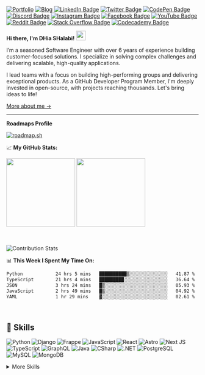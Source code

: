 [![Portfolio](https://img.shields.io/badge/Portfolio-Website-informational?style=flat&logo=google-chrome&logoColor=white&color=black)](https://dhiashalabi.info)
[![Blog](https://img.shields.io/badge/Blog-Blog-informational?style=flat&logo=wordpress&logoColor=white&color=black)](https://dhiashalabi.com/posts)
[![LinkedIn Badge](https://img.shields.io/badge/LinkedIn-Profile-informational?style=flat&logo=linkedin&logoColor=white&color=0D76A8)](https://www.linkedin.com/in/dhiashalabi)
[![Twitter Badge](https://img.shields.io/badge/Twitter-Profile-informational?style=flat&logo=twitter&logoColor=white&color=1CA2F1)](https://twitter.com/dhiashalabi)
[![CodePen Badge](https://img.shields.io/badge/CodePen-Profile-informational?style=flat&logo=codepen&logoColor=white&color=black)](https://codepen.io/dhiashalabi)
[![Discord Badge](https://img.shields.io/badge/Discord-Profile-informational?style=flat&logo=discord&logoColor=white&color=black)](https://discord.com/channels/dhiashalabi)
[![Instagram Badge](https://img.shields.io/badge/Instagram-Profile-informational?style=flat&logo=instagram&logoColor=white&color=black)](https://www.instagram.com/dhiashalabi)
[![Facebook Badge](https://img.shields.io/badge/Facebook-Profile-informational?style=flat&logo=facebook&logoColor=white&color=black)](https://www.facebook.com/dhiashalabi)
[![YouTube Badge](https://img.shields.io/badge/YouTube-Profile-informational?style=flat&logo=youtube&logoColor=white&color=black)](https://www.youtube.com/channel/dhiashalabi)
[![Reddit Badge](https://img.shields.io/badge/Reddit-Profile-informational?style=flat&logo=reddit&logoColor=white&color=black)](https://www.reddit.com/user/dhiashalabi)
[![Stack Overflow Badge](https://img.shields.io/badge/StackOverflow-Profile-informational?style=flat&logo=stackoverflow&logoColor=white&color=black)](https://stackoverflow.com/users/11795918/dhiashalabi)
[![Codecademy Badge](https://img.shields.io/badge/Codecademy-Profile-informational?style=flat&logo=codecademy&logoColor=white&color=black)](https://www.codecademy.com/profiles/dhiashalabi)

<strong>Hi there, I'm DHia SHalabi!</strong> <img src="https://media.giphy.com/media/hvRJCLFzcasrR4ia7z/giphy.gif" width="25px">

I’m a seasoned Software Engineer with over 6 years of experience building customer-focused solutions. I specialize in solving complex challenges and delivering scalable, high-quality applications.

I lead teams with a focus on building high-performing groups and delivering exceptional products. As a GitHub Developer Program Member, I'm deeply invested in open-source, with projects reaching thousands. Let's bring ideas to life!

<a href="https://dhiashalabi.info" target="_blank">More about me &rarr;</a>

---

**Roadmaps Profile**

[![roadmap.sh](https://roadmap.sh/card/wide/6621fd21243716955f247659?variant=dark&roadmaps=full-stack%2Cproduct-manager%2Cdevops%2Cfrontend)](https://roadmap.sh/u/dhiashalabi)

📈 **My GitHub Stats:**

<p>
  <img height="180em" src="https://github-readme-stats.vercel.app/api?username=dhiashalabi&count_private=true&include_all_commits=true&title_color=ffffff&text_color=c9cacc&icon_color=4AB097&bg_color=1A2B34" />
  <img height="180em" src="https://github-readme-stats.vercel.app/api/top-langs/?username=dhiashalabi&layout=compact&title_color=ffffff&text_color=c9cacc&icon_color=4AB197&bg_color=1A2B34"/>
</p>

<br>

![Contribution Stats](https://github-contribution-stats.vercel.app/api/?username=dhiashalabi)

📊 **This Week I Spent My Time On:**

<!--START_SECTION:waka-->

```txt
Python            24 hrs 5 mins   ██████████▒░░░░░░░░░░░░░░   41.87 %
TypeScript        21 hrs 4 mins   █████████░░░░░░░░░░░░░░░░   36.64 %
JSON              3 hrs 24 mins   █▒░░░░░░░░░░░░░░░░░░░░░░░   05.93 %
JavaScript        2 hrs 49 mins   █▒░░░░░░░░░░░░░░░░░░░░░░░   04.92 %
YAML              1 hr 29 mins    ▓░░░░░░░░░░░░░░░░░░░░░░░░   02.61 %
```

<!--END_SECTION:waka-->

<br>

## 💼 Skills

![Python](https://img.shields.io/badge/Code-Python-informational?style=flat&logo=python&logoColor=white&color=4AB197)
![Django](https://img.shields.io/badge/Code-Django-informational?style=flat&logo=django&logoColor=white&color=4AB197)
![Frappe](https://img.shields.io/badge/Code-Frappe-informational?style=flat&logo=frappe&logoColor=white&color=4AB197)
![JavaScript](https://img.shields.io/badge/Code-JavaScript-informational?style=flat&logo=JavaScript&logoColor=white&color=4AB197)
![React](https://img.shields.io/badge/Code-React-informational?style=flat&logo=react&logoColor=white&color=4AB197)
![Astro](https://img.shields.io/badge/Code-Astro-informational?style=flat&logo=astro&logoColor=white&color=4AB197)
![Next JS](https://img.shields.io/badge/Next-black?style=flat&logo=next.js&logoColor=white)
![TypeScript](https://img.shields.io/badge/Code-TypeScript-informational?style=flat&logo=TypeScript&logoColor=white&color=4AB197)
![GraphQL](https://img.shields.io/badge/Code-GraphQL-informational?style=flat&logo=GraphQL&logoColor=white&color=4AB197)
![Java](https://img.shields.io/badge/Code-Java-informational?style=flat&logo=Java&logoColor=white&color=4AB197)
![CSharp](https://img.shields.io/badge/Code-CSharp-informational?style=flat&logo=c-sharp&logoColor=white&color=4AB197)
![.NET](https://img.shields.io/badge/Code-.NET-informational?style=flat&logo=.net&logoColor=white&color=4AB197)
![PostgreSQL](https://img.shields.io/badge/Code-PostgreSQL-informational?style=flat&logo=PostgreSQL&logoColor=white&color=4AB197)
![MySQL](https://img.shields.io/badge/Code-MySQL-informational?style=flat&logo=MySQL&logoColor=white&color=4AB197)
![MongoDB](https://img.shields.io/badge/Code-MongoDB-informational?style=flat&logo=MongoDB&logoColor=white&color=4AB197)

<details>
<summary>More Skills</summary>
<br>

![Docker](https://img.shields.io/badge/Tools-Docker-informational?style=flat&logo=docker&logoColor=white&color=4AB197)
![Jenkins](https://img.shields.io/badge/Tools-Jenkins-informational?style=flat&logo=jenkins&logoColor=white&color=4AB197)
![NGINX](https://img.shields.io/badge/Tools-NGINX-informational?style=flat&logo=nginx&logoColor=white&color=4AB197)
![NPM](https://img.shields.io/badge/Tools-NPM-informational?style=flat&logo=npm&logoColor=white&color=4AB197)
![Sentry](https://img.shields.io/badge/Tools-Sentry-informational?style=flat&logo=sentry&logoColor=white&color=4AB197)
![GitHub](https://img.shields.io/badge/Tools-GitHub-informational?style=flat&logo=GitHub&logoColor=white&color=4AB197)
![GitLab](https://img.shields.io/badge/Tools-GitLab-informational?style=flat&logo=GitLab&logoColor=white&color=4AB197)

![Selenium](https://img.shields.io/badge/Test-Selenium-informational?style=flat&logo=Selenium&logoColor=white&color=4AB197)
![PyTest](https://img.shields.io/badge/Test-PyTest-informational?style=flat&logo=PyTest&logoColor=white&color=4AB197)
![Jest](https://img.shields.io/badge/Test-Jest-informational?style=flat&logo=Jest&logoColor=white&color=4AB197)

![CSS](https://img.shields.io/badge/Style-CSS-informational?style=flat&logo=css3&logoColor=white&color=4AB197)
![Tailwind](https://img.shields.io/badge/Style-Tailwind-informational?style=flat&logo=Tailwind-CSS&logoColor=white&color=4AB197)
![Sass](https://img.shields.io/badge/Style-Sass-informational?style=flat&logo=Sass&logoColor=white&color=4AB197)

</details>
